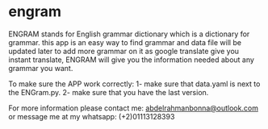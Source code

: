 # engram
ENGRAM stands for English grammar dictionary which is a dictionary for grammar.
this app is an easy way to find grammar and data file will be updated later to  add more grammar on it as google translate give you instant translate, ENGRAM will give you the information needed about any  grammar you  want.

To make sure the APP work  correctly:
1- make sure that data.yaml is next  to  the ENGram.py.
2- make sure that you have the last version.

For more information please contact me:
abdelrahmanbonna@outlook.com
or message me at my whatsapp:
(+2)01113128393

